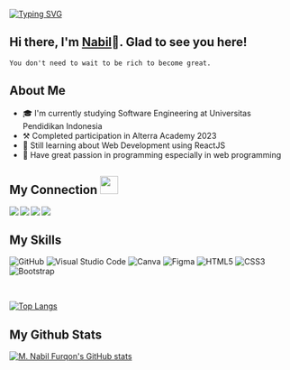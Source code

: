 [![Typing SVG](https://readme-typing-svg.herokuapp.com?color=00FFFF&size=29&multiline=true&width=700&lines=Welcome+To+My+GitHub+Profile)](https://git.io/typing-svg)

## Hi there, I'm [Nabil](https://github.com/mnabilfurqon)👋. Glad to see you here! &nbsp;
```
You don't need to wait to be rich to become great.
```

## About Me
- 🎓 I'm currently studying Software Engineering at Universitas Pendidikan Indonesia
- ⚒️ Completed participation in Alterra Academy 2023
- 🚀 Still learning about Web Development using ReactJS
- 💪 Have great passion in programming especially in web programming

## My Connection <img src="https://github.com/TheDudeThatCode/TheDudeThatCode/blob/master/Assets/Handshake.gif" height="32px">

<a href="https://www.linkedin.com/in/m-nabil-furqon-2a065924b/" target="blank" >
  <img align="left" src="https://img.shields.io/badge/LinkedIn-0077B5?style=for-the-badge&logo=linkedin&logoColor=white" />
</a>
<a href="mailto:mnabilfurqon71@gmail.com" target="blank" >
  <img align="left" src="https://img.shields.io/badge/Gmail-D14836?style=for-the-badge&logo=gmail&logoColor=white" />
</a>
<a href="https://www.instagram.com/mnblfrqn" target="blank" >
  <img align="left" src="https://img.shields.io/badge/Instagram-%23E4405F.svg?style=for-the-badge&logo=Instagram&logoColor=white" />
</a>
<a href="https://t.me/Youqon" target="blank" >
  <img align="left" src="https://img.shields.io/badge/Telegram-2CA5E0?style=for-the-badge&logo=telegram&logoColor=white" />
</a>

<br>

## My Skills

![GitHub](https://img.shields.io/badge/github-%23121011.svg?style=for-the-badge&logo=github&logoColor=white)
![Visual Studio Code](https://img.shields.io/badge/Visual%20Studio%20Code-0078d7.svg?style=for-the-badge&logo=visual-studio-code&logoColor=white)
![Canva](https://img.shields.io/badge/Canva-%2300C4CC.svg?style=for-the-badge&logo=Canva&logoColor=white)
![Figma](https://img.shields.io/badge/figma-%23F24E1E.svg?style=for-the-badge&logo=figma&logoColor=white)
![HTML5](https://img.shields.io/badge/html5-%23E34F26.svg?style=for-the-badge&logo=html5&logoColor=white)
![CSS3](https://img.shields.io/badge/css3-%231572B6.svg?style=for-the-badge&logo=css3&logoColor=white)
![Bootstrap](https://img.shields.io/badge/bootstrap-%23563D7C.svg?style=for-the-badge&logo=bootstrap&logoColor=white)

<br>

[![Top Langs](https://github-readme-stats.vercel.app/api/top-langs/?username=mnabilfurqon)](https://github.com/mnabilfurqon/github-readme-stats)

## My Github Stats
[![M. Nabil Furqon's GitHub stats](https://github-readme-stats.vercel.app/api?username=mnabilfurqon)](https://github.com/mnabilfurqon/github-readme-stats)
